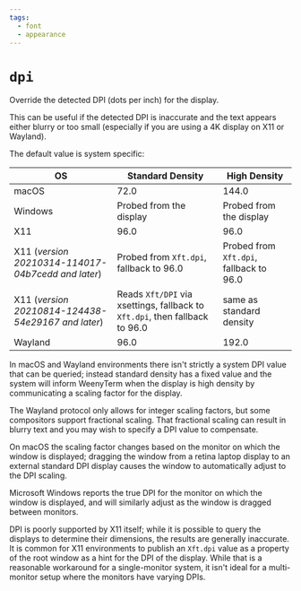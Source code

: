 ```yaml
---
tags:
  - font
  - appearance
---
```

# `dpi`

Override the detected DPI (dots per inch) for the display.

This can be useful if the detected DPI is inaccurate and the text appears
either blurry or too small (especially if you are using a 4K display on X11 or
Wayland).

The default value is system specific:

|OS             |Standard Density        |High Density|
|---------------|------------------------|------------|
|macOS          |72.0                    |144.0       |
|Windows        |Probed from the display |Probed from the display |
|X11            |96.0                    |96.0                    |
|X11 (*version 20210314-114017-04b7cedd and later*)|Probed from `Xft.dpi`, fallback to 96.0 |Probed from `Xft.dpi`, fallback to 96.0 |
|X11 (*version 20210814-124438-54e29167 and later*)|Reads `Xft/DPI` via xsettings, fallback to `Xft.dpi`, then fallback to 96.0 | same as standard density |
|Wayland        |96.0                    |192.0       |

In macOS and Wayland environments there isn't strictly a system DPI value that
can be queried; instead standard density has a fixed value and the system will
inform WeenyTerm when the display is high density by communicating a scaling
factor for the display.

The Wayland protocol only allows for integer scaling factors, but some
compositors support fractional scaling.  That fractional scaling can result in
blurry text and you may wish to specify a DPI value to compensate.

On macOS the scaling factor changes based on the monitor on which the window is
displayed; dragging the window from a retina laptop display to an external
standard DPI display causes the window to automatically adjust to the DPI
scaling.

Microsoft Windows reports the true DPI for the monitor on which the window is
displayed, and will similarly adjust as the window is dragged between monitors.

DPI is poorly supported by X11 itself; while it is possible to query the
displays to determine their dimensions, the results are generally inaccurate.
It is common for X11 environments to publish an `Xft.dpi` value as a property
of the root window as a hint for the DPI of the display.  While that is a
reasonable workaround for a single-monitor system, it isn't ideal for a
multi-monitor setup where the monitors have varying DPIs.

